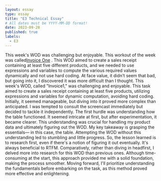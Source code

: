 ```yaml
---
layout: essay
type: essay
title: "E3 Technical Essay"
# All dates must be YYYY-MM-DD format!
date: 2023-09-28
published: true
labels:
  - E3
---
```



This week's WOD was challenging but enjoyable. This workout of the week was called[Invoice One](https://dport96.github.io/ITM352/morea/060.expressions-operators/experience-invoice1.html)
. This WOD aimed to create a sales receipt containing at least five different products, and we needed to use expressions and variables to compute the various required values dynamically and not use hard coding. At face value, it didn't seem that bad, but going into it, I discovered it was more difficult than I thought. This week's WOD, called "Invoice1," was challenging and enjoyable. This task aimed to create a sales receipt containing at least five products, utilizing expressions and variables for dynamic computation, avoiding hard coding. Initially, it seemed manageable, but diving into it proved more complex than anticipated.
I was tempted to consult the screencast immediately but decided to tackle it independently. The first hurdle was understanding how the table functioned. It seemed intricate at first, but after experimentation, it became clearer. This understanding was crucial for handling my product data and ultimately figuring out the WOD.
My key takeaway is grasping the essentials— in this case, the table. Attempting the WOD without this understanding led to stumbling and little progress. So, the lesson learned is to research first, even if there's a notion of figuring it out eventually. It's always beneficial to RTFM.
Comparatively, rather than diving in headfirst, I delved more into research for this WOD than previous ones. Although time-consuming at the start, this approach provided me with a solid foundation, making the process smoother. Moving forward, I'll prioritize understanding the fundamentals before embarking on the task, as this method proved more effective and enlightening.
